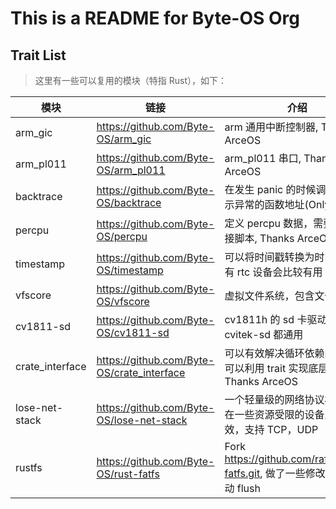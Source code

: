 # This is a README for Byte-OS Org

## Trait List

> 这里有一些可以复用的模块（特指 Rust），如下：

| 模块 | 链接 | 介绍 |
| ---  | --- | ---  |
| arm_gic | https://github.com/Byte-OS/arm_gic | arm 通用中断控制器, Thanks ArceOS |
| arm_pl011 | https://github.com/Byte-OS/arm_pl011 | arm_pl011 串口, Thanks ArceOS |
| backtrace | https://github.com/Byte-OS/backtrace | 在发生 panic 的时候调用，能显示异常的函数地址(Only Riscv) |
| percpu | https://github.com/Byte-OS/percpu | 定义 percpu 数据，需要修改链接脚本, Thanks ArceOS |
| timestamp | https://github.com/Byte-OS/timestamp | 可以将时间戳转换为时间结构，有 rtc 设备会比较有用 |
| vfscore | https://github.com/Byte-OS/vfscore | 虚拟文件系统，包含文件抽象 |
| cv1811-sd | https://github.com/Byte-OS/cv1811-sd | cv1811h 的 sd 卡驱动，也许是 cvitek-sd 都通用 |
| crate_interface | https://github.com/Byte-OS/crate_interface | 可以有效解决循环依赖的问题，可以利用 trait 实现底层调上层, Thanks ArceOS |
| lose-net-stack | https://github.com/Byte-OS/lose-net-stack | 一个轻量级的网络协议栈，也许在一些资源受限的设备上比较有效，支持 TCP，UDP |
| rustfs | https://github.com/Byte-OS/rust-fatfs | Fork https://github.com/rafalh/rust-fatfs.git, 做了一些修改，可以手动 flush |
